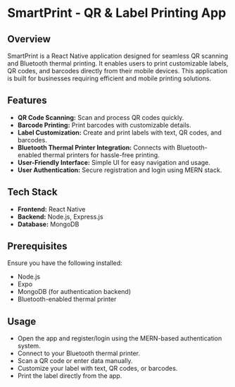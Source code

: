 
# SmartPrint - QR & Label Printing App

## Overview
SmartPrint is a React Native application designed for seamless QR scanning and Bluetooth thermal printing. It enables users to print customizable labels, QR codes, and barcodes directly from their mobile devices. This application is built for businesses requiring efficient and mobile printing solutions.

## Features
- **QR Code Scanning:** Scan and process QR codes quickly.
- **Barcode Printing:** Print barcodes with customizable details.
- **Label Customization:** Create and print labels with text, QR codes, and barcodes.
- **Bluetooth Thermal Printer Integration:** Connects with Bluetooth-enabled thermal printers for hassle-free printing.
- **User-Friendly Interface:** Simple UI for easy navigation and usage.
- **User Authentication:** Secure registration and login using MERN stack.

## Tech Stack
- **Frontend:** React Native
- **Backend:** Node.js, Express.js
- **Database:** MongoDB


## Prerequisites
Ensure you have the following installed:
- Node.js
- Expo
- MongoDB (for authentication backend)
- Bluetooth-enabled thermal printer


## Usage
- Open the app and register/login using the MERN-based authentication system.
- Connect to your Bluetooth thermal printer.
- Scan a QR code or enter data manually.
- Customize your label with text, QR codes, or barcodes.
- Print the label directly from the app.



